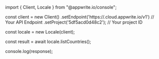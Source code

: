 import { Client, Locale } from "@appwrite.io/console";

const client = new Client()
    .setEndpoint('https://<REGION>.cloud.appwrite.io/v1') // Your API Endpoint
    .setProject('5df5acd0d48c2'); // Your project ID

const locale = new Locale(client);

const result = await locale.listCountries();

console.log(response);
